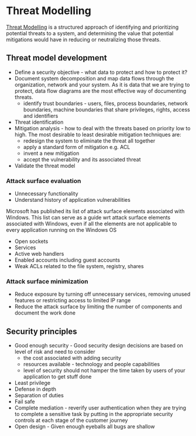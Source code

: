 # Threat Modelling

[Threat Modelling](https://cheatsheetseries.owasp.org/cheatsheets/Threat_Modeling_Cheat_Sheet.html) is a structured approach of identifying and prioritizing potential threats to a system, and determining the value that potential mitigations would have in reducing or neutralizing those threats.

## Threat model development

* Define a security objective - what data to protect and how to protect it?
* Document system decomposition and map data flows through the organization, network and your system. As it is data that we are trying to protect, data flow diagrams are the most effective way of documenting threats.
  * identify trust boundaries - users, files, process boundaries, network boundaries, machine boundaries that share privileges, rights, access and identifiers  
* Threat identification
* Mitigation analysis - how to deal with the threats based on priority low to high. The most desirable to least desirable mitigation techniques are:
  * redesign the system to eliminate the threat all together
  * apply a standard form of mitigation e.g. ACL
  * invent a new mitigation
  * accept the vulnerability and its associated threat
* Validate the threat model

### Attack surface evaluation

* Unnecessary functionality
* Understand history of application vulnerabilities

Microsoft has published its list of attack surface elements associated with Windows. This list can serve as a guide wrt attack surface elements associated with Windows, even if all the elements are not applicable to every application running on the Windows OS

* Open sockets
* Services
* Active web handlers
* Enabled accounts including guest accounts
* Weak ACLs related to the file system, registry, shares

### Attack surface minimization

* Reduce exposure by turning off unnecessary services, removing unused features or restricting access to limited IP range
* Reduce the attack surface by limiting the number of components and document the work done

## Security principles

* Good enough security - Good security design decisions are based on level of risk and need to consider
  * the cost associated with adding security
  * resources available - technology and people capabilities
  * level of security should not hamper the time taken by users of your application to get stuff done
* Least privilege
* Defense in depth
* Separation of duties
* Fail safe
* Complete mediation - reverify user authentication when they are trying to complete a sensitive task by putting in the appropriate security controls at each stage of the customer journey
* Open design - Given enough eyeballs all bugs are shallow
